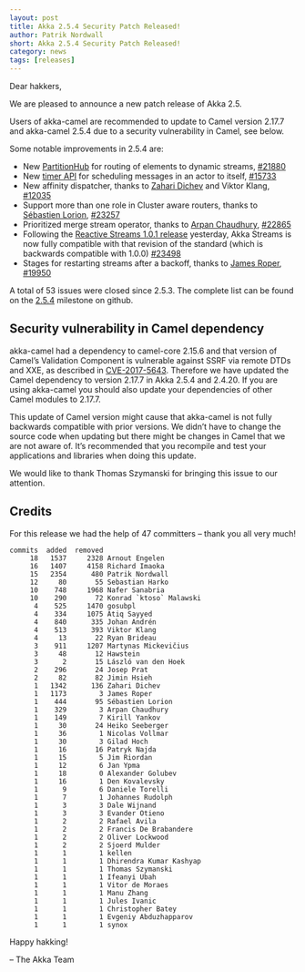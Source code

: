 ```yaml
---
layout: post
title: Akka 2.5.4 Security Patch Released!
author: Patrik Nordwall
short: Akka 2.5.4 Security Patch Released!
category: news
tags: [releases]
---
```


Dear hakkers,

We are pleased to announce a new patch release of Akka 2.5. 

Users of akka-camel are recommended to update to Camel version 2.17.7 and akka-camel 2.5.4 due to a security vulnerability in Camel, see below.

Some notable improvements in 2.5.4 are:

* New [PartitionHub](http://doc.akka.io/docs/akka/2.5/scala/stream/stream-dynamic.html#using-the-partitionhub) for routing of elements to dynamic streams, [#21880](https://github.com/akka/akka/issues/21880)
* New [timer API](http://doc.akka.io/docs/akka/2.5/scala/actors.html#timers-scheduled-messages) for scheduling messages in an actor to itself, [#15733](https://github.com/akka/akka/issues/15733)
* New affinity dispatcher, thanks to [Zahari Dichev](https://github.com/zaharidichev) and Viktor Klang, [#12035](https://github.com/akka/akka/issues/12035)
* Support more than one role in Cluster aware routers, thanks to [Sébastien Lorion](https://github.com/slorion), [#23257](https://github.com/akka/akka/pull/23257)
* Prioritized merge stream operator, thanks to [Arpan Chaudhury](https://github.com/arpanchaudhury), [#22865](https://github.com/akka/akka/issues/22865)
* Following the [Reactive Streams 1.0.1 release](https://www.lightbend.com/blog/update-release-reactive-streams-1-0-1-and-jdk9) yesterday, Akka Streams is now fully compatible with that revision of the standard (which is backwards compatible with 1.0.0)  [#23498](https://github.com/akka/akka/issues/22865)
* Stages for restarting streams after a backoff, thanks to [James Roper](https://github.com/jroper),  [#19950](https://github.com/akka/akka/issues/19950)

A total of 53 issues were closed since 2.5.3. The complete list can be found on the [2.5.4](https://github.com/akka/akka/milestone/117?closed=1) milestone on github.

## Security vulnerability in Camel dependency

akka-camel had a dependency to camel-core 2.15.6 and that version of Camel’s Validation Component is vulnerable against SSRF via remote DTDs and XXE, as described in [CVE-2017-5643](https://nvd.nist.gov/vuln/detail/CVE-2017-5643). Therefore we have updated the Camel dependency to version 2.17.7 in Akka 2.5.4 and 2.4.20. If you are using akka-camel you should also update your dependencies of other Camel modules to 2.17.7.

This update of Camel version might cause that akka-camel is not fully backwards compatible with prior versions. We didn’t have to change the source code when updating but there might be changes in Camel that we are not aware of. It’s recommended that you recompile and test your applications and libraries when doing this update.

We would like to thank Thomas Szymanski for bringing this issue to our attention.

## Credits

For this release we had the help of 47 committers – thank you all very much!

~~~
commits  added  removed
     18   1537     2328 Arnout Engelen
     16   1407     4158 Richard Imaoka
     15   2354      480 Patrik Nordwall
     12     80       55 Sebastian Harko
     10    748     1968 Nafer Sanabria
     10    290       72 Konrad `ktoso` Malawski
      4    525     1470 gosubpl
      4    334     1075 Atiq Sayyed
      4    840      335 Johan Andrén
      4    513      393 Viktor Klang
      4     13       22 Ryan Brideau
      3    911     1207 Martynas Mickevičius
      3     48       12 Hawstein
      3      2       15 László van den Hoek
      2    296       24 Josep Prat
      2     82       82 Jimin Hsieh
      1   1342      136 Zahari Dichev
      1   1173        3 James Roper
      1    444       95 Sébastien Lorion
      1    329        3 Arpan Chaudhury
      1    149        7 Kirill Yankov
      1     30       24 Heiko Seeberger
      1     36        1 Nicolas Vollmar
      1     30        3 Gilad Hoch
      1     16       16 Patryk Najda
      1     15        5 Jim Riordan
      1     12        6 Jan Ypma
      1     18        0 Alexander Golubev
      1     16        1 Den Kovalevsky
      1      9        6 Daniele Torelli
      1      7        1 Johannes Rudolph
      1      3        3 Dale Wijnand
      1      3        3 Evander Otieno
      1      2        2 Rafael Avila
      1      2        2 Francis De Brabandere
      1      2        2 Oliver Lockwood
      1      2        2 Sjoerd Mulder
      1      1        1 kellen
      1      1        1 Dhirendra Kumar Kashyap
      1      1        1 Thomas Szymanski
      1      1        1 Ifeanyi Ubah
      1      1        1 Vitor de Moraes
      1      1        1 Manu Zhang
      1      1        1 Jules Ivanic
      1      1        1 Christopher Batey
      1      1        1 Evgeniy Abduzhapparov
      1      1        1 synox
~~~

Happy hakking!

– The Akka Team

